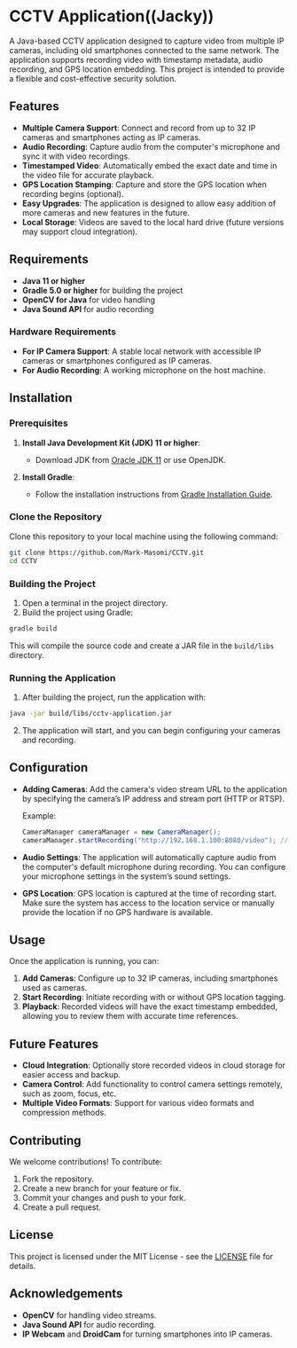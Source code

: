 # CCTV Application((Jacky))

A Java-based CCTV application designed to capture video from multiple IP cameras, including old smartphones connected to the same network. The application supports recording video with timestamp metadata, audio recording, and GPS location embedding. This project is intended to provide a flexible and cost-effective security solution.

## Features

- **Multiple Camera Support**: Connect and record from up to 32 IP cameras and smartphones acting as IP cameras.
- **Audio Recording**: Capture audio from the computer's microphone and sync it with video recordings.
- **Timestamped Video**: Automatically embed the exact date and time in the video file for accurate playback.
- **GPS Location Stamping**: Capture and store the GPS location when recording begins (optional).
- **Easy Upgrades**: The application is designed to allow easy addition of more cameras and new features in the future.
- **Local Storage**: Videos are saved to the local hard drive (future versions may support cloud integration).

## Requirements

- **Java 11 or higher**
- **Gradle 5.0 or higher** for building the project
- **OpenCV for Java** for video handling
- **Java Sound API** for audio recording

### Hardware Requirements

- **For IP Camera Support**: A stable local network with accessible IP cameras or smartphones configured as IP cameras.
- **For Audio Recording**: A working microphone on the host machine.

## Installation

### Prerequisites

1. **Install Java Development Kit (JDK) 11 or higher**:
   - Download JDK from [Oracle JDK 11](https://www.oracle.com/java/technologies/javase-jdk11-downloads.html) or use OpenJDK.

2. **Install Gradle**:
   - Follow the installation instructions from [Gradle Installation Guide](https://gradle.org/install/).

### Clone the Repository

Clone this repository to your local machine using the following command:

```bash
git clone https://github.com/Mark-Masomi/CCTV.git
cd CCTV
```

### Building the Project

1. Open a terminal in the project directory.
2. Build the project using Gradle:

```bash
gradle build
```

This will compile the source code and create a JAR file in the `build/libs` directory.

### Running the Application

1. After building the project, run the application with:

```bash
java -jar build/libs/cctv-application.jar
```

2. The application will start, and you can begin configuring your cameras and recording.

## Configuration

- **Adding Cameras**: Add the camera's video stream URL to the application by specifying the camera’s IP address and stream port (HTTP or RTSP).
  
  Example:
  ```java
  CameraManager cameraManager = new CameraManager();
  cameraManager.startRecording("http://192.168.1.100:8080/video"); // Replace with actual IP camera stream URL
  ```

- **Audio Settings**: The application will automatically capture audio from the computer's default microphone during recording. You can configure your microphone settings in the system’s sound settings.

- **GPS Location**: GPS location is captured at the time of recording start. Make sure the system has access to the location service or manually provide the location if no GPS hardware is available.

## Usage

Once the application is running, you can:

1. **Add Cameras**: Configure up to 32 IP cameras, including smartphones used as cameras.
2. **Start Recording**: Initiate recording with or without GPS location tagging.
3. **Playback**: Recorded videos will have the exact timestamp embedded, allowing you to review them with accurate time references.

## Future Features

- **Cloud Integration**: Optionally store recorded videos in cloud storage for easier access and backup.
- **Camera Control**: Add functionality to control camera settings remotely, such as zoom, focus, etc.
- **Multiple Video Formats**: Support for various video formats and compression methods.

## Contributing

We welcome contributions! To contribute:

1. Fork the repository.
2. Create a new branch for your feature or fix.
3. Commit your changes and push to your fork.
4. Create a pull request.

## License

This project is licensed under the MIT License - see the [LICENSE](LICENSE) file for details.

## Acknowledgements

- **OpenCV** for handling video streams.
- **Java Sound API** for audio recording.
- **IP Webcam** and **DroidCam** for turning smartphones into IP cameras.
